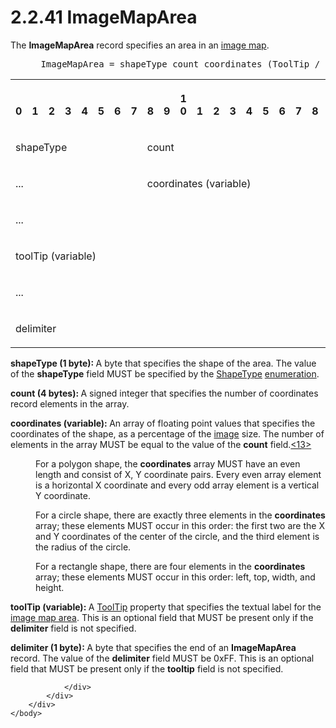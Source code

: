 <html dir="LTR" xmlns:mshelp="http://msdn.microsoft.com/mshelp" xmlns:ddue="http://ddue.schemas.microsoft.com/authoring/2003/5" xmlns:xlink="http://www.w3.org/1999/xlink" xmlns:tool="http://www.microsoft.com/tooltip">
    <head>
        <meta http-equiv="Content-Type" content="text/html; CHARSET=utf-8"></meta>
        <meta name="save" content="history"></meta>
        <title>2.2.41 ImageMapArea</title>
        <xml>
            <mshelp:toctitle title="2.2.41 ImageMapArea"></mshelp:toctitle>
            <mshelp:rltitle title="[MS-RPL]: ImageMapArea"></mshelp:rltitle>
            <mshelp:keyword index="A" term="2fa08619-1bf9-4e6a-bf55-dd7117f43f02"></mshelp:keyword>
            <mshelp:attr name="DCSext.ContentType" value="open specification"></mshelp:attr>
            <mshelp:attr name="AssetID" value="2fa08619-1bf9-4e6a-bf55-dd7117f43f02"></mshelp:attr>
            <mshelp:attr name="TopicType" value="kbRef"></mshelp:attr>
            <mshelp:attr name="DCSext.Title" value="[MS-RPL]: ImageMapArea" />
        </xml>
    </head>
    <body>
        <div id="header">
            <h1 class="heading">2.2.41 ImageMapArea</h1>
        </div>
        <div id="mainSection">
            <div id="mainBody">
                <div id="allHistory" class="saveHistory"></div>
                <div id="sectionSection0" class="section" name="collapseableSection">
                    

<p>The <b>ImageMapArea</b> record specifies an area in an <a href="75ae48f7-746b-4b41-919c-6699fa28b3ef.html#gt_1088fb94-842f-4a68-bdf0-e9bba7bee620">image map</a>.           </p>

<dl>
<dd>
<div><pre> ImageMapArea = shapeType count coordinates (ToolTip / delimiter)
</pre></div>
</dd></dl>

<table>
 <tr>
  <th><p><br>0</p></th>
  <th><p><br>1</p></th>
  <th><p><br>2</p></th>
  <th><p><br>3</p></th>
  <th><p><br>4</p></th>
  <th><p><br>5</p></th>
  <th><p><br>6</p></th>
  <th><p><br>7</p></th>
  <th><p><br>8</p></th>
  <th><p><br>9</p></th>
  <th><p>1<br>0</p></th>
  <th><p><br>1</p></th>
  <th><p><br>2</p></th>
  <th><p><br>3</p></th>
  <th><p><br>4</p></th>
  <th><p><br>5</p></th>
  <th><p><br>6</p></th>
  <th><p><br>7</p></th>
  <th><p><br>8</p></th>
  <th><p><br>9</p></th>
  <th><p>2<br>0</p></th>
  <th><p><br>1</p></th>
  <th><p><br>2</p></th>
  <th><p><br>3</p></th>
  <th><p><br>4</p></th>
  <th><p><br>5</p></th>
  <th><p><br>6</p></th>
  <th><p><br>7</p></th>
  <th><p><br>8</p></th>
  <th><p><br>9</p></th>
  <th><p>3<br>0</p></th>
  <th><p><br>1</p></th>
 </tr>
 <tr>
  <td colspan="8">
  <p>shapeType</p>
  </td>
  <td colspan="24">
  <p>count</p>
  </td>
 </tr>
 <tr>
  <td colspan="8">
  <p>...</p>
  </td>
  <td colspan="24">
  <p>coordinates
  (variable)</p>
  </td>
 </tr>
 <tr>
  <td colspan="32">
  <p>...</p>
  </td>
 </tr>
 <tr>
  <td colspan="32">
  <p>toolTip
  (variable)</p>
  </td>
 </tr>
 <tr>
  <td colspan="32">
  <p>...</p>
  </td>
 </tr>
 <tr>
  <td colspan="8">
  <p>delimiter</p>
  </td>
  
 </tr>
</table>

<p><b>shapeType (1 byte): </b>A byte that specifies the
shape of the area. The value of the <b>shapeType</b> field MUST be specified by
the <a href="70f09a19-7355-4cdd-a469-52a73d4b99c1.html">ShapeType</a> <a href="75ae48f7-746b-4b41-919c-6699fa28b3ef.html#gt_846463b5-421c-4d6b-8d82-79d44db666fa">enumeration</a>.</p>

<p><b>count (4 bytes): </b>A signed integer that
specifies the number of coordinates record elements in the array.</p>

<p><b>coordinates (variable): </b>An array of floating
point values that specifies the coordinates of the shape, as a percentage of
the <a href="75ae48f7-746b-4b41-919c-6699fa28b3ef.html#gt_d6b55d1e-aea6-4b7e-a23d-c0de845e0b50">image</a> size. The
number of elements in the array MUST be equal to the value of the <b>count</b>
field.<a id="Appendix_A_Target_13"></a><a href="1d022514-2a2f-41df-b2f8-36f19e474fa5.html#Appendix_A_13" aria-label="Product behavior note 13">&lt;13&gt;</a></p>

<dl>
<dd>
<p>For a polygon shape, the <b>coordinates</b> array
MUST have an even length and consist of X, Y coordinate pairs. Every even array
element is a horizontal X coordinate and every odd array element is a vertical
Y coordinate.</p>
</dd>
<dd>
<p>For a circle shape, there are exactly three elements
in the <b>coordinates</b> array; these elements MUST occur in this order: the
first two are the X and Y coordinates of the center of the circle, and the
third element is the radius of the circle.</p>
</dd>
<dd>
<p>For a rectangle shape, there are four elements in
the <b>coordinates</b> array; these elements MUST occur in this order: left,
top, width, and height.</p>
</dd></dl>





<p><b>toolTip (variable): </b>A <a href="700fe509-80a0-41c1-aedd-451cd43a9c1d.html">ToolTip</a> property that
specifies the textual label for the <a href="75ae48f7-746b-4b41-919c-6699fa28b3ef.html#gt_45b7900b-ca96-4239-975a-22a742383495">image map area</a>. This is an
optional field that MUST be present only if the <b>delimiter</b> field is not
specified.</p>

<p><b>delimiter (1 byte): </b>A byte that specifies the
end of an <b>ImageMapArea</b> record. The value of the <b>delimiter</b> field
MUST be 0xFF. This is an optional field that MUST be present only if the <b>tooltip</b>
field is not specified.</p>


                </div>
            </div>
        </div>
    </body>
</html>